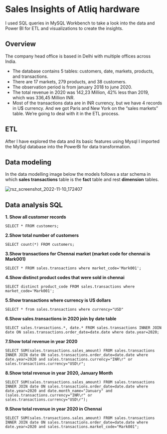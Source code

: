 # Sales Insights of Atliq hardware 

I used SQL queries in MySQL Workbench to take a look into the data and Power BI for ETL and visualizations to create the insights.

## Overview
The company head office is based in Delhi  with multiple offices across India.

*	The database contains 5 tables: customers, date, markets, products, and transactions.
*	There are 17 markets, 279 products, and 38 customers.
*	The observation period is from january 2018 to june 2020.
*	The total revenue in 2020 was 142,23 Million, 42% less than 2019, which was 336,45 Million INR.
*	Most of the transactions data are in INR currency, but we have 4 records in U$ currency.
  And we got Paris and New York on the “sales markets” table. We’re going to deal with it in the ETL process.
  
## ETL
After I have explored the data and its basic features using Mysql I imported the MySql database into the PowerBi for data transformation.

## Data modeling
In the data modelling image below the models follows a star schema in which **sales transactions** table is the **fact** table and rest **dimension** tables.

![rsz_screenshot_2022-11-10_172407](https://user-images.githubusercontent.com/90148389/201166511-e281e012-9e64-46fe-a7bb-3176f2cf4acd.png)

## Data analysis SQL

**1. Show all customer records**

```SELECT * FROM customers;```

**2.Show total number of customers**

```SELECT count(*) FROM customers;```

**3.Show transactions for Chennai market (market code for chennai is Mark001)**

```SELECT * FROM sales.transactions where market_code='Mark001';```

**4.Show distinct product codes that were sold in chennai**

```SELECT distinct product_code FROM sales.transactions where market_code='Mark001';```

**5.Show transactions where currency is US dollars**

```SELECT * from sales.transactions where currency="USD"```

**6.Show sales.transactions in 2020 join by date table**

```SELECT sales.transactions.*, date.* FROM sales.transactions INNER JOIN date ON sales.transactions.order_date=date.date where date.year=2020;```

**7.Show total revenue in year 2020**

```SELECT SUM(sales.transactions.sales_amount) FROM sales.transactions INNER JOIN date ON sales.transactions.order_date=date.date where date.year=2020 and sales.transactions.currency="INR\r" or sales.transactions.currency="USD\r";```

**8.Show total revenue in year 2020, January Month**

```SELECT SUM(sales.transactions.sales_amount) FROM sales.transactions INNER JOIN date ON sales.transactions.order_date=date.date where date.year=2020 and date.month_name="January" and (sales.transactions.currency="INR\r" or sales.transactions.currency="USD\r");```

**9.Show total revenue in year 2020 in Chennai**

```SELECT SUM(sales.transactions.sales_amount) FROM sales.transactions INNER JOIN date ON sales.transactions.order_date=date.date where date.year=2020 and sales.transactions.market_code="Mark001";```
